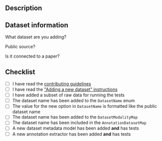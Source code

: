## Description

## Dataset information

What dataset are you adding?

Public source?

Is it connected to a paper?

## Checklist

- [ ] I have read the [contributing guidelines]()
- [ ] I have read the ["Adding a new dataset" instructions]()
- [ ] I have added a subset of raw data for running the tests
- [ ] The dataset name has been added to the `DatasetName` enum
- [ ] The value for the new option in `DatasetName` is formatted like the public dataset name
- [ ] The dataset name has been added to the `DatasetModalityMap`
- [ ] The dataset name has been included in the `AnnotationDatasetMap`
- [ ] A new dataset metadata model has been added **and** has tests
- [ ] A new annotation extractor has been added **and** has tests
